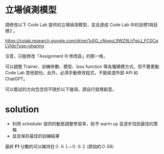 # 立場偵測模型

請修改以下 Code Lab 提供的立場偵測模型，並且達成 Code Lab 中的目標1與目標2 。

https://colab.research.google.com/drive/1u5G_cNvquL9WZ9LhTgiiJ_FC0CqLVldo?usp=sharing

注意，只能修改「Assignment III 修改區」的那一格，

可以調整 Trainer、訓練參數、模型、loss function 等各種建模方式，但不要更動 Code Lab 其他部份。此外，必須手動修改程式，不能偷渡外部 API 如 ChatGPT。

可以嘗試的方向包含但不限於以下幾項，請自行發揮創意。

# solution
- 利用 scheduler 提供的動態調整學習率，給予 warm up 並逐步找到最佳的策略
- 並且保存最佳的訓練結果
  
最終 **F1** 分數約可以維持在０.６１~０.６２ (原始約０.58）


